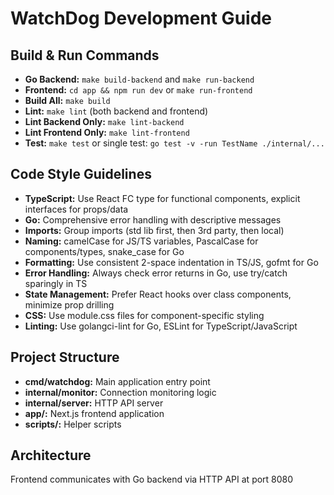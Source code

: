# WatchDog Development Guide

## Build & Run Commands
- **Go Backend:** `make build-backend` and `make run-backend`
- **Frontend:** `cd app && npm run dev` or `make run-frontend`
- **Build All:** `make build`
- **Lint:** `make lint` (both backend and frontend)
- **Lint Backend Only:** `make lint-backend`
- **Lint Frontend Only:** `make lint-frontend`
- **Test:** `make test` or single test: `go test -v -run TestName ./internal/...`

## Code Style Guidelines
- **TypeScript:** Use React FC type for functional components, explicit interfaces for props/data
- **Go:** Comprehensive error handling with descriptive messages
- **Imports:** Group imports (std lib first, then 3rd party, then local)
- **Naming:** camelCase for JS/TS variables, PascalCase for components/types, snake_case for Go
- **Formatting:** Use consistent 2-space indentation in TS/JS, gofmt for Go
- **Error Handling:** Always check error returns in Go, use try/catch sparingly in TS
- **State Management:** Prefer React hooks over class components, minimize prop drilling
- **CSS:** Use module.css files for component-specific styling
- **Linting:** Use golangci-lint for Go, ESLint for TypeScript/JavaScript

## Project Structure
- **cmd/watchdog:** Main application entry point
- **internal/monitor:** Connection monitoring logic
- **internal/server:** HTTP API server
- **app/:** Next.js frontend application
- **scripts/:** Helper scripts

## Architecture
Frontend communicates with Go backend via HTTP API at port 8080